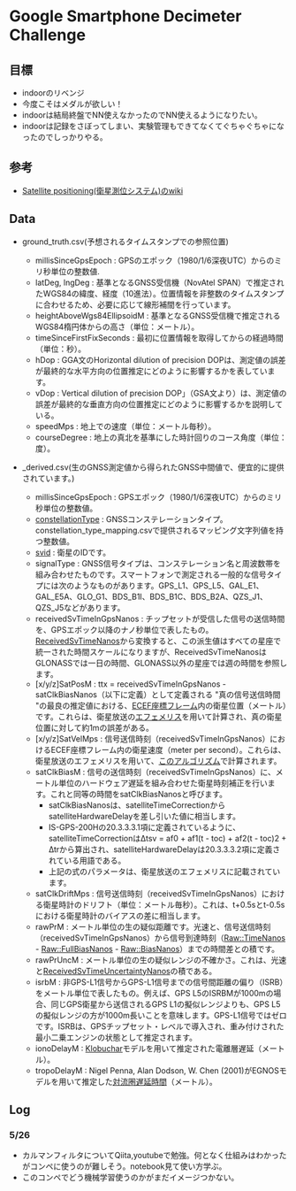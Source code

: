 # Google Smartphone Decimeter Challenge

## 目標
- indoorのリベンジ
- 今度こそはメダルが欲しい！
- indoorは結局終盤でNN使えなかったのでNN使えるようになりたい。
- indoorは記録をさぼってしまい、実験管理もできてなくてぐちゃぐちゃになったのでしっかりやる。


## 参考
- [Satellite positioning(衛星測位システム)のwiki](https://ja.wikipedia.org/wiki/%E8%A1%9B%E6%98%9F%E6%B8%AC%E4%BD%8D%E3%82%B7%E3%82%B9%E3%83%86%E3%83%A0)

## Data
- ground_truth.csv(予想されるタイムスタンプでの参照位置)
  - millisSinceGpsEpoch : GPSのエポック（1980/1/6深夜UTC）からのミリ秒単位の整数値.
  - latDeg, lngDeg : 基準となるGNSS受信機（NovAtel SPAN）で推定されたWGS84の緯度、経度（10進法）。位置情報を非整数のタイムスタンプに合わせるため、必要に応じて線形補間を行っています。
  - heightAboveWgs84EllipsoidM : 基準となるGNSS受信機で推定されるWGS84楕円体からの高さ（単位：メートル）。
  - timeSinceFirstFixSeconds : 最初に位置情報を取得してからの経過時間（単位：秒）。
  - hDop : GGA文のHorizontal dilution of precision DOPは、測定値の誤差が最終的な水平方向の位置推定にどのように影響するかを表しています。
  - vDop : Vertical dilution of precision DOP」（GSA文より）は、測定値の誤差が最終的な垂直方向の位置推定にどのように影響するかを説明している。
  - speedMps : 地上での速度（単位：メートル毎秒）。
  - courseDegree : 地上の真北を基準にした時計回りのコース角度（単位：度）。

- _derived.csv(生のGNSS測定値から得られたGNSS中間値で、便宜的に提供されています。)
  - millisSinceGpsEpoch : GPSエポック（1980/1/6深夜UTC）からのミリ秒単位の整数値。
  - [constellationType](https://developer.android.com/reference/android/location/GnssMeasurement#getConstellationType%28%29) : GNSSコンステレーションタイプ。constellation_type_mapping.csvで提供されるマッピング文字列値を持つ整数値。
  - [svid](https://developer.android.com/reference/android/location/GnssMeasurement#getSvid%28%29) : 衛星のIDです。
  - signalType : GNSS信号タイプは、コンステレーション名と周波数帯を組み合わせたものです。スマートフォンで測定される一般的な信号タイプには次のようなものがあります。GPS_L1、GPS_L5、GAL_E1、GAL_E5A、GLO_G1、BDS_B1I、BDS_B1C、BDS_B2A、QZS_J1、QZS_J5などがあります。
  - receivedSvTimeInGpsNanos : チップセットが受信した信号の送信時間を、GPSエポック以降のナノ秒単位で表したもの。[ReceivedSvTimeNanos](https://developer.android.com/reference/android/location/GnssMeasurement#getReceivedSvTimeNanos%28%29)から変換すると、この派生値はすべての星座で統一された時間スケールになりますが、ReceivedSvTimeNanosはGLONASSでは一日の時間、GLONASS以外の星座では週の時間を参照します。
  - [x/y/z]SatPosM : ttx = receivedSvTimeInGpsNanos - satClkBiasNanos（以下に定義）として定義される "真の信号送信時間 "の最良の推定値における、[ECEF座標フレーム](https://en.wikipedia.org/wiki/ECEF)内の衛星位置（メートル）です。これらは、衛星放送の[エフェメリス](https://novatel.com/support/known-solutions/gnss-ephemerides-and-almanacs)を用いて計算され、真の衛星位置に対して約1mの誤差がある。
  - [x/y/z]SatVelMps : 信号送信時刻（receivedSvTimeInGpsNanos）におけるECEF座標フレーム内の衛星速度（meter per second）。これらは、衛星放送のエフェメリスを用いて、[このアルゴリズム](https://fenrir.naruoka.org/download/autopilot/note/080205_gps/gps_velocity.pdf)で計算されます。
  - satClkBiasM : 信号の送信時刻（receivedSvTimeInGpsNanos）に、メートル単位のハードウェア遅延を組み合わせた衛星時刻補正を行います。これと同等の時間をsatClkBiasNanosと呼びます。
    - satClkBiasNanosは、satelliteTimeCorrectionからsatelliteHardwareDelayを差し引いた値に相当します。
    - IS-GPS-200Hの20.3.3.3.1項に定義されているように、satelliteTimeCorrectionは∆tsv = af0 + af1(t - toc) + af2(t - toc)2 + ∆trから算出され、satelliteHardwareDelayは20.3.3.3.2項に定義されている用語である。
    - 上記の式のパラメータは、衛星放送のエフェメリスに記載されています。
  - satClkDriftMps : 信号送信時刻（receivedSvTimeInGpsNanos）における衛星時計のドリフト（単位：メートル毎秒）。これは、t+0.5sとt-0.5sにおける衛星時計のバイアスの差に相当します。
  - rawPrM : メートル単位の生の疑似距離です。光速と、信号送信時刻（receivedSvTimeInGpsNanos）から信号到達時刻（[Raw::TimeNanos](https://developer.android.com/reference/android/location/GnssClock#getTimeNanos%28%29) - [Raw::FullBiasNanos](https://developer.android.com/reference/android/location/GnssClock#getFullBiasNanos%28%29) - [Raw::BiasNanos](https://developer.android.com/reference/android/location/GnssClock#getBiasNanos%28%29)）までの時間差との積です。
  - rawPrUncM :  メートル単位の生の疑似レンジの不確かさ。これは、光速と[ReceivedSvTimeUncertaintyNanos](https://developer.android.com/reference/android/location/GnssMeasurement#getReceivedSvTimeUncertaintyNanos%28%29)の積である。
  - isrbM : 非GPS-L1信号からGPS-L1信号までの信号間距離の偏り（ISRB）をメートル単位で表したもの。例えば、GPS L5のISRBMが1000mの場合、同じGPS衛星から送信されるGPS L1の擬似レンジよりも、GPS L5の擬似レンジの方が1000m長いことを意味します。GPS-L1信号ではゼロです。ISRBは、GPSチップセット・レベルで導入され、重み付けされた最小二乗エンジンの状態として推定されます。
  - ionoDelayM : [Klobuchar](http://www.navipedia.net/index.php/Klobuchar_Ionospheric_Model)モデルを用いて推定された電離層遅延（メートル）。
  - tropoDelayM : Nigel Penna, Alan Dodson, W. Chen (2001)がEGNOSモデルを用いて推定した[対流圏遅延時間](https://www.cambridge.org/core/journals/journal-of-navigation/article/abs/assessment-of-egnos-tropospheric-correction-model/1F187CB66A815FE22B75A1C2BFB728E2)（メートル）。



## Log

### 5/26
- カルマンフィルタについてQiita,youtubeで勉強。何となく仕組みはわかったがコンペに使うのが難しそう。notebook見て使い方学ぶ。
- このコンペでどう機械学習使うのかがまだイメージつかない。
